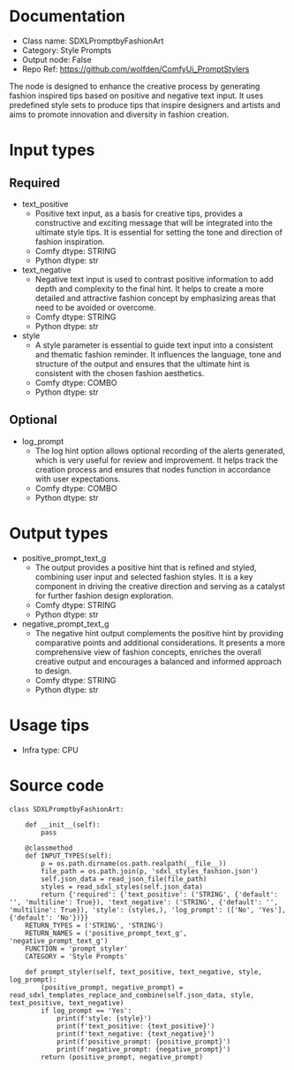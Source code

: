 # Documentation
- Class name: SDXLPromptbyFashionArt
- Category: Style Prompts
- Output node: False
- Repo Ref: https://github.com/wolfden/ComfyUi_PromptStylers

The node is designed to enhance the creative process by generating fashion inspired tips based on positive and negative text input. It uses predefined style sets to produce tips that inspire designers and artists and aims to promote innovation and diversity in fashion creation.

# Input types
## Required
- text_positive
    - Positive text input, as a basis for creative tips, provides a constructive and exciting message that will be integrated into the ultimate style tips. It is essential for setting the tone and direction of fashion inspiration.
    - Comfy dtype: STRING
    - Python dtype: str
- text_negative
    - Negative text input is used to contrast positive information to add depth and complexity to the final hint. It helps to create a more detailed and attractive fashion concept by emphasizing areas that need to be avoided or overcome.
    - Comfy dtype: STRING
    - Python dtype: str
- style
    - A style parameter is essential to guide text input into a consistent and thematic fashion reminder. It influences the language, tone and structure of the output and ensures that the ultimate hint is consistent with the chosen fashion aesthetics.
    - Comfy dtype: COMBO
    - Python dtype: str
## Optional
- log_prompt
    - The log hint option allows optional recording of the alerts generated, which is very useful for review and improvement. It helps track the creation process and ensures that nodes function in accordance with user expectations.
    - Comfy dtype: COMBO
    - Python dtype: str

# Output types
- positive_prompt_text_g
    - The output provides a positive hint that is refined and styled, combining user input and selected fashion styles. It is a key component in driving the creative direction and serving as a catalyst for further fashion design exploration.
    - Comfy dtype: STRING
    - Python dtype: str
- negative_prompt_text_g
    - The negative hint output complements the positive hint by providing comparative points and additional considerations. It presents a more comprehensive view of fashion concepts, enriches the overall creative output and encourages a balanced and informed approach to design.
    - Comfy dtype: STRING
    - Python dtype: str

# Usage tips
- Infra type: CPU

# Source code
```
class SDXLPromptbyFashionArt:

    def __init__(self):
        pass

    @classmethod
    def INPUT_TYPES(self):
        p = os.path.dirname(os.path.realpath(__file__))
        file_path = os.path.join(p, 'sdxl_styles_fashion.json')
        self.json_data = read_json_file(file_path)
        styles = read_sdxl_styles(self.json_data)
        return {'required': {'text_positive': ('STRING', {'default': '', 'multiline': True}), 'text_negative': ('STRING', {'default': '', 'multiline': True}), 'style': (styles,), 'log_prompt': (['No', 'Yes'], {'default': 'No'})}}
    RETURN_TYPES = ('STRING', 'STRING')
    RETURN_NAMES = ('positive_prompt_text_g', 'negative_prompt_text_g')
    FUNCTION = 'prompt_styler'
    CATEGORY = 'Style Prompts'

    def prompt_styler(self, text_positive, text_negative, style, log_prompt):
        (positive_prompt, negative_prompt) = read_sdxl_templates_replace_and_combine(self.json_data, style, text_positive, text_negative)
        if log_prompt == 'Yes':
            print(f'style: {style}')
            print(f'text_positive: {text_positive}')
            print(f'text_negative: {text_negative}')
            print(f'positive_prompt: {positive_prompt}')
            print(f'negative_prompt: {negative_prompt}')
        return (positive_prompt, negative_prompt)
```